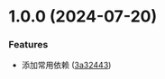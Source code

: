 # 1.0.0 (2024-07-20)

### Features

- 添加常用依赖 ([3a32443](https://github.com/sushi-su/taro-template/commit/3a324431ac9be8a6aff3310de5ac9a363260380e))
